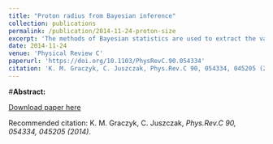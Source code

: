 ```yaml
---
title: "Proton radius from Bayesian inference"
collection: publications
permalink: /publication/2014-11-24-proton-size
excerpt: 'The methods of Bayesian statistics are used to extract the value of the proton radius from the elastic ep scattering data in a model-independent way.  To achieve that goal a large number of parametrizations (equivalent to neural network schemes) are considered and ranked by their conditional probability P(parametrization\|data) instead of using the minimal error criterion. As a result the most probable proton radii values (rpE=0.899±0.003 fm, rpM=0.879±0.007 fm)  are obtained and systematic error due to freedom in the choice of parametrization is estimated. Correcting the data for the two-photon-exchange effect leads to smaller differences between the extracted values of rpE and rpM. The results disagree with recent muonic atom measurements.'
date: 2014-11-24
venue: 'Physical Review C'
paperurl: 'https://doi.org/10.1103/PhysRevC.90.054334'
citation: 'K. M. Graczyk, C. Juszczak, Phys.Rev.C 90, 054334, 045205 (2014)'
---
```

#__Abstract:__ 

[Download paper here](https://journals.aps.org/prc/pdf/10.1103/PhysRevC.90.054334)

Recommended citation: K. M. Graczyk, C. Juszczak, <i>Phys.Rev.C 90, 054334, 045205 (2014)</i>.
